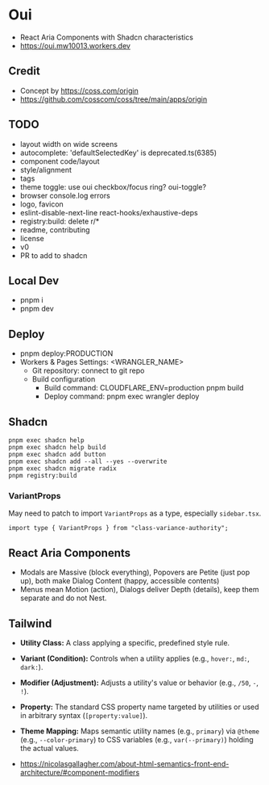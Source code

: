 # Oui

- React Aria Components with Shadcn characteristics
- https://oui.mw10013.workers.dev

## Credit

- Concept by https://coss.com/origin
- https://github.com/cosscom/coss/tree/main/apps/origin

## TODO

- layout width on wide screens
- autocomplete: 'defaultSelectedKey' is deprecated.ts(6385)
- component code/layout
- style/alignment
- tags
- theme toggle: use oui checkbox/focus ring? oui-toggle?
- browser console.log errors
- logo, favicon
- eslint-disable-next-line react-hooks/exhaustive-deps
- registry:build: delete r/\*
- readme, contributing
- license
- v0
- PR to add to shadcn

## Local Dev

- pnpm i
- pnpm dev

## Deploy

- pnpm deploy:PRODUCTION
- Workers & Pages Settings: <WRANGLER_NAME>
  - Git repository: connect to git repo
  - Build configuration
    - Build command: CLOUDFLARE_ENV=production pnpm build
    - Deploy command: pnpm exec wrangler deploy

## Shadcn

```
pnpm exec shadcn help
pnpm exec shadcn help build
pnpm exec shadcn add button
pnpm exec shadcn add --all --yes --overwrite
pnpm exec shadcn migrate radix
pnpm registry:build

```

### VariantProps

May need to patch to import `VariantProps` as a type, especially `sidebar.tsx`.

```
import type { VariantProps } from "class-variance-authority";
```

## React Aria Components

- Modals are Massive (block everything), Popovers are Petite (just pop up), both make Dialog Content (happy, accessible contents)
- Menus mean Motion (action), Dialogs deliver Depth (details), keep them separate and do not Nest.

## Tailwind

- **Utility Class:** A class applying a specific, predefined style rule.
- **Variant (Condition):** Controls when a utility applies (e.g., `hover:`, `md:`, `dark:`).
- **Modifier (Adjustment):** Adjusts a utility's value or behavior (e.g., `/50`, `-`, `!`).
- **Property:** The standard CSS property name targeted by utilities or used in arbitrary syntax (`[property:value]`).
- **Theme Mapping:** Maps semantic utility names (e.g., `primary`) via `@theme` (e.g., `--color-primary`) to CSS variables (e.g., `var(--primary)`) holding the actual values.

- https://nicolasgallagher.com/about-html-semantics-front-end-architecture/#component-modifiers
